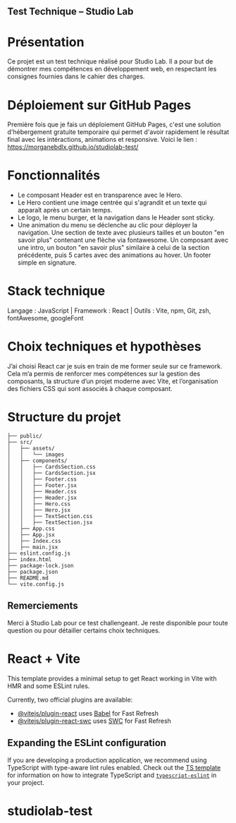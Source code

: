 
## Test Technique – Studio Lab

# Présentation
Ce projet est un test technique réalisé pour Studio Lab. Il a pour but de démontrer mes compétences en développement web, en respectant les consignes fournies dans le cahier des charges.

# Déploiement sur GitHub Pages
Première fois que je fais un déploiement GitHub Pages, c'est une solution d'hébergement gratuite temporaire qui permet d'avoir rapidement le résultat final avec les intéractions, animations et responsive. Voici le lien : https://morganebdlx.github.io/studiolab-test/

# Fonctionnalités
- Le composant Header est en transparence avec le Hero.
- Le Hero contient une image centrée qui s'agrandit et un texte qui apparaît après un certain temps.
- Le logo, le menu burger, et la navigation dans le Header sont sticky.
- Une animation du menu se déclenche au clic pour déployer la navigation.
Une section de texte avec plusieurs tailles et un bouton "en savoir plus" contenant une flèche via fontawesome.
Un composant avec une intro, un bouton "en savoir plus" similaire à celui de la section précédente, puis 5 cartes avec des animations au hover.
Un footer simple en signature.

# Stack technique
Langage : JavaScript | 
Framework : React |
Outils : Vite, npm, Git, zsh, fontAwesome, googleFont


# Choix techniques et hypothèses
J’ai choisi React car je suis en train de me former seule sur ce framework. Cela m’a permis de renforcer mes compétences sur la gestion des composants, la structure d’un projet moderne avec Vite, et l’organisation des fichiers CSS qui sont associés à chaque composant.


# Structure du projet
```
├── public/
├── src/
│   ├── assets/
│   │   └── images
│   ├── components/
│   │   ├── CardsSection.css
│   │   ├── CardsSection.jsx
│   │   ├── Footer.css
│   │   ├── Footer.jsx
│   │   ├── Header.css
│   │   ├── Header.jsx
│   │   ├── Hero.css
│   │   ├── Hero.jsx
│   │   ├── TextSection.css
│   │   ├── TextSection.jsx
│   ├── App.css
│   ├── App.jsx
│   ├── Index.css
│   ├── main.jsx
├── eslint.config.js
├── index.html
├── package-lock.json
├── package.json
├── README.md
└── vite.config.js
```


## Remerciements
Merci à Studio Lab pour ce test challengeant.
Je reste disponible pour toute question ou pour détailler certains choix techniques.


# React + Vite

This template provides a minimal setup to get React working in Vite with HMR and some ESLint rules.

Currently, two official plugins are available:

- [@vitejs/plugin-react](https://github.com/vitejs/vite-plugin-react/blob/main/packages/plugin-react) uses [Babel](https://babeljs.io/) for Fast Refresh
- [@vitejs/plugin-react-swc](https://github.com/vitejs/vite-plugin-react/blob/main/packages/plugin-react-swc) uses [SWC](https://swc.rs/) for Fast Refresh

## Expanding the ESLint configuration

If you are developing a production application, we recommend using TypeScript with type-aware lint rules enabled. Check out the [TS template](https://github.com/vitejs/vite/tree/main/packages/create-vite/template-react-ts) for information on how to integrate TypeScript and [`typescript-eslint`](https://typescript-eslint.io) in your project.
# studiolab-test

